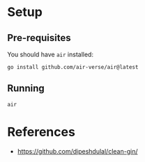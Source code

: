 # Setup

## Pre-requisites

You should have `air` installed:

```
go install github.com/air-verse/air@latest
```

## Running

```
air
```

# References

- https://github.com/dipeshdulal/clean-gin/